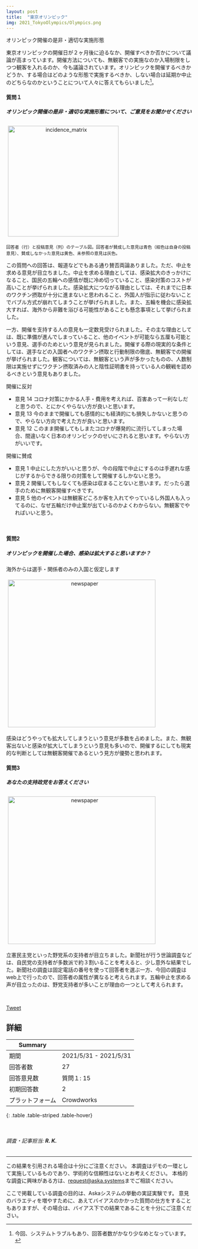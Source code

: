 ```yaml
---
layout: post
title:  "東京オリンピック"
img: 2021_TokyoOlympics/Olympics.png
---
```


オリンピック開催の是非・適切な実施形態

東京オリンピックの開催日が２ヶ月後に迫るなか、開催すべきか否かについて議論が高まっています。開催方法についても、無観客での実施なのか入場制限をしつつ観客を入れるのか、今も議論されています。オリンピックを開催するべきかどうか、する場合はどのような形態で実施するべきか、しない場合は延期か中止のどちらなのかということについて人々に答えてもらいました[^0]。

[^0]: 今回、システムトラブルもあり、回答者数がかなり少なめとなっています。


#### 質問１
<div class="jumbotron py-2">
<h5>オリンピック開催の是非・適切な実施形態について、ご意見をお聞かせください</h5>
</div>

<div class="container text-center">
<img src="{{site.baseurl}}/images/2021_TokyoOlympics/table.svg" alt="incidence_matrix"
style = "
  width: 300px;
  border: none;
  background: none;
  margin: 1% 1% 1% 1%;
  text-align: center;
  display: inline-block;
">
</div>
<p><small>回答者（行）と投稿意見（列）のテーブル図。回答者が賛成した意見は青色（紺色は自身の投稿意見）、賛成しなかった意見は黄色、未参照の意見は灰色。</small></p>

この質問への回答は、報道などでもある通り賛否両論ありました。ただ、中止を求める意見が目立ちました。中止を求める理由としては、感染拡大のきっかけになること、国民の五輪への感情が既に冷め切っていること、感染対策のコストが高いことが挙げられました。感染拡大につながる理由としては、それまでに日本のワクチン摂取が十分に進まないと思われること、外国人が指示に従わないことでバブル方式が崩れてしまうことが挙げられました。また、五輪を機会に感染拡大すれば、海外から非難を浴びる可能性があることも懸念事項として挙げられました。

一方、開催を支持する人の意見も一定数見受けられました。その主な理由としては、既に準備が進んでしまっていること、他のイベントが可能なら五厘も可能という意見、選手のためという意見が見られました。開催する際の現実的な条件としては、選手などの入国者へのワクチン摂取と行動制限の徹底、無観客での開催が挙げられました。観客については、無観客という声が多かったものの、人数制限は実施せずにワクチン摂取済みの人と陰性証明書を持っている人の観戦を認めるべきという意見もありました。

<div class="card">
  <div class="card-header">
  開催に反対
  </div>
  <ul class="list-group list-group-flush">
    <li class="list-group-item">
      <span class="badge badge-dark mr-2">意見 14</span> コロナ対策にかかる人手・費用を考えれば、百害あって一利なしだと思うので、とにかくやらない方が良いと思います。
    </li>
	  <li class="list-group-item">
	    <span class="badge badge-dark mr-2">意見 13</span> 今のままで開催しても感情的にも経済的にも損失しかないと思うので、やらない方向で考えた方が良いと思います。
	  </li>
    <li class="list-group-item">
      <span class="badge badge-dark mr-2">意見 12</span> このまま開催してもしまたコロナが爆発的に流行してしまった場合、間違いなく日本のオリンピックのせいにされると思います。やらない方がいいです。
    </li>
  </ul>
</div>

<div class="card">
  <div class="card-header">
  開催に賛成
  </div>
  <ul class="list-group list-group-flush">
    <li class="list-group-item">
      <span class="badge badge-dark mr-2">意見 1</span> 中止にした方がいいと思うが、今の段階で中止にするのは手遅れな感じがするからできる限りの対策をして開催するしかないと思う。
    </li>
    <li class="list-group-item">
      <span class="badge badge-dark mr-2">意見 2</span> 開催してもしなくても感染は収まることないと思います。だったら選手のために無観客開催すべきです。
    </li>  
	  <li class="list-group-item">
	    <span class="badge badge-dark mr-2">意見 5</span> 他のイベントは無観客どころか客を入れてやっているし外国人も入ってるのに、なぜ五輪だけ中止案が出ているのかよくわからない。無観客でやればいいと思う。
	  </li>
  </ul>
</div>



<br>

#### 質問2
<div class="jumbotron py-2">
<h5>オリンピックを開催した場合、感染は拡大すると思いますか？</h5>
<p class="text-muted">
海外からは選手・関係者のみの入国と仮定します
</p>
</div>

<div class="container text-center">
<img src="{{site.baseurl}}/images/2021_TokyoOlympics/doughnut_Q2.png" alt="newspaper"
style = "
  width: 400px;
  border: none;
  background: none;
  margin: 1% 1% 1% 1%;
  text-align: center;
  display: inline-block;
">
</div>

<p class="mt-3">
感染はどうやっても拡大してしまうという意見が多数を占めました。また、無観客出ないと感染が拡大してしまうという意見も多いので、開催するにしても現実的な判断としては無観客開催であるという見方が優勢と思われます。
</p>


#### 質問3
<div class="jumbotron py-2">
<h5>あなたの支持政党をお答えください</h5>
</div>

<div class="container text-center">
<img src="{{site.baseurl}}/images/2021_TokyoOlympics/doughnut_Q3.png" alt="newspaper"
style = "
  width: 400px;
  border: none;
  background: none;
  margin: 1% 1% 1% 1%;
  text-align: center;
  display: inline-block;
">
</div>

<p class="mt-3">
立憲民主党といった野党系の支持者が目立ちました。新聞社が行う世論調査などは、自民党の支持者が多数派で約３割いることを考えると、少し意外な結果でした。新聞社の調査は固定電話の番号を使って回答者を選ぶ一方、今回の調査はweb上で行ったので、回答者の属性が異なると考えられます。五輪中止を求める声が目立ったのは、野党支持者が多いことが理由の一つとして考えられます。
</p>

<br>



<a href="https://twitter.com/share?ref_src=twsrc%5Etfw" class="twitter-share-button" data-size="large" data-via="Aska_systems_jp" data-hashtags="Aska" data-show-count="false">Tweet</a><script async src="https://platform.twitter.com/widgets.js" charset="utf-8"></script>





## 詳細


| Summary | |
|------|------|
| 期間 | 2021/5/31 - 2021/5/31 |
| 回答者数 | 27 |
| 回答意見数 | 質問１: 15 |
| 初期回答数 | 2 |
| プラットフォーム | Crowdworks |
{: .table .table-striped .table-hover}


<br>

<h6 class="text-muted">調査・記事担当: <strong>R. K.</strong></h6>



---
この結果を引用される場合は十分にご注意ください。
本調査はデモの一環として実施しているものであり、学術的な信頼性はないとお考えください。
本格的な調査に興味がある方は、<a href="mailto:request@aska.systems">request@aska.systems</a>までご相談ください。

ここで掲載している調査の目的は、Askaシステムの挙動の実証実験です。
意見のバラエティを増やすために、あえてバイアスのかかった質問の仕方をすることもありますが、その場合は、バイアス下での結果であることを十分にご注意ください。
